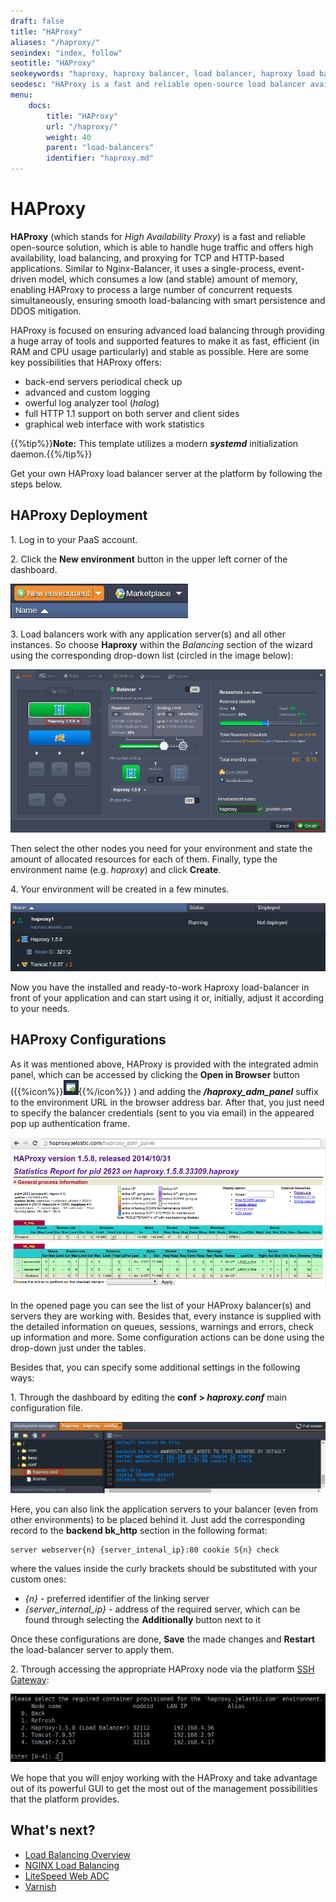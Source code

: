 ```yaml
---
draft: false
title: "HAProxy"
aliases: "/haproxy/"
seoindex: "index, follow"
seotitle: "HAProxy"
seokeywords: "haproxy, haproxy balancer, load balancer, haproxy load balancer, haproxy paas, haproxy configurations, haproxy admin, haproxy admin panel"
seodesc: "HAProxy is a fast and reliable open-source load balancer available at the PaaS. HAProxy can handle huge traffic and offers high availability, load balancing, and proxying."
menu: 
    docs:
        title: "HAProxy"
        url: "/haproxy/"
        weight: 40
        parent: "load-balancers"
        identifier: "haproxy.md"
---
```


# HAProxy

**HAProxy** (which stands for *High Availability Proxy*) is a fast and reliable open-source solution, which is able to handle huge traffic and offers high availability, load balancing, and proxying for TCP and HTTP-based applications. Similar to Nginx-Balancer, it uses a single-process, event-driven model, which consumes a low (and stable) amount of memory, enabling HAProxy to process a large number of concurrent requests simultaneously, ensuring smooth load-balancing with smart persistence and DDOS mitigation.

HAProxy is focused on ensuring advanced load balancing through providing a huge array of tools and supported features to make it as fast, efficient (in RAM and CPU usage particularly) and stable as possible. Here are some key possibilities that HAProxy offers:

* back-end servers periodical check up
* advanced and custom logging
* owerful log analyzer tool (*halog*)
* full HTTP 1.1 support on both server and client sides
* graphical web interface with work statistics

{{%tip%}}**Note:** This template utilizes a modern ***systemd*** initialization daemon.{{%/tip%}}

Get your own HAProxy load balancer server at the platform by following the steps below.


## HAProxy Deployment

1\. Log in to your PaaS account.

2\. Click the **New environment** button in the upper left corner of the dashboard.

![new environment button](01-new-environment-button.png)

3\. Load balancers work with any application server(s) and all other instances. So choose **Haproxy** within the *Balancing* section of the wizard using the corresponding drop-down list (circled in the image below):

![environment wizard](02-environment-wizard.png)

Then select the other nodes you need for your environment and state the amount of allocated resources for each of them. Finally, type the environment name (e.g. *haproxy*) and click **Create**.

4\. Your environment will be created in a few minutes.

![environment with HAProxy created](03-environment-with-haproxy-created.png)

Now you have the installed and ready-to-work Haproxy load-balancer in front of your application and can start using it or, initially, adjust it according to your needs.


## HAProxy Configurations

As it was mentioned above, HAProxy is provided with the integrated admin panel, which can be accessed by clicking the **Open in Browser** button ({{%icon%}}![haproxy open in browser](04-open-in-browser.png){{%/icon%}} ) and adding the ***/haproxy_adm_panel*** suffix to the environment URL in the browser address bar. After that, you just need to specify the balancer credentials (sent to you via email) in the appeared pop up authentication frame.

![HAProxy admin panel](05-haproxy-admin-panel.png)

In the opened page you can see the list of your HAProxy balancer(s) and servers they are working with. Besides that, every instance is supplied with the detailed information on queues, sessions, warnings and errors, check up information and more. Some configuration actions can be done using the drop-down just under the tables.

Besides that, you can specify some additional settings in the following ways:

1\. Through the dashboard by editing the **conf > *haproxy.conf*** main configuration file.

![HAProxy config file](06-haproxy-config-file.png)

Here, you can also link the application servers to your balancer (even from other environments) to be placed behind it. Just add the corresponding record to the **backend bk_http** section in the following format:

```
server webserver{n} {server_intenal_ip}:80 cookie S{n} check
```

where the values inside the curly brackets should be substituted with your custom ones:

* *{n}* - preferred identifier of the linking server
* *{server_internal_ip}* - address of the required server, which can be found through selecting the **Additionally** button next to it

Once these configurations are done, **Save** the made changes and **Restart** the load-balancer server to apply them.

2\. Through accessing the appropriate HAProxy node via the platform [SSH Gateway](/ssh-access/):

![HAProxy SSH access](07-haproxy-ssh-access.png)

We hope that you will enjoy working with the HAProxy and take advantage out of its powerful GUI to get the most out of the management possibilities that the platform provides.


## What's next?

* [Load Balancing Overview](/load-balancing/)
* [NGINX Load Balancing](/nginx-load-balancer/)
* [LiteSpeed Web ADC](/litespeed-web-adc/)
* [Varnish](/varnish/)